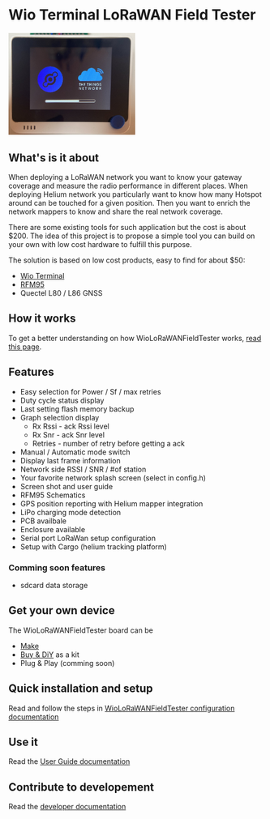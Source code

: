 # Wio Terminal LoRaWAN Field Tester

<img src="img/splash.jpg" alt="LoRaWan tester" width="250"/>

## What's is it about

When deploying a LoRaWAN network you want to know your gateway coverage and measure the radio performance in different places. When deploying Helium network you particularly want to know how many Hotspot around can be touched for a given position. Then you want to enrich the network mappers to know and share the real network coverage.

There are some existing tools for such application but the cost is about $200. The idea of this project is to propose a simple tool you can build on your own with low cost hardware to fulfill this purpose.

The solution is based on low cost products, easy to find for about $50:
- [Wio Terminal](https://wiki.seeedstudio.com/Wio-Terminal-Getting-Started/)
- [RFM95](https://www.disk91.com/2019/technology/lora/hoperf-rfm95-and-arduino-a-low-cost-lorawan-solution/)
- Quectel L80 / L86 GNSS

## How it works 

To get a better understanding on how WioLoRaWANFieldTester works, [read this page](doc/HowItWorks.md).

## Features
- Easy selection for Power / Sf / max retries
- Duty cycle status display
- Last setting flash memory backup
- Graph selection display
	- Rx Rssi - ack Rssi level 
	- Rx Snr - ack Snr level
	- Retries - number of retry before getting a ack
- Manual / Automatic mode switch
- Display last frame information
- Network side RSSI / SNR / #of station
- Your favorite network splash screen (select in config.h)
- Screen shot and user guide
- RFM95 Schematics
- GPS position reporting with Helium mapper integration
- LiPo charging mode detection
- PCB availbale
- Enclosure available
- Serial port LoRaWan setup configuration
- Setup with Cargo (helium tracking platform)

### Comming soon features
- sdcard data storage

## Get your own device

The WioLoRaWANFieldTester board can be
- [Make](board/README.md)
- [Buy & DiY](https://shop.ingeniousthings.fr/products/helium-lorawan-field-tester-and-mapper-kit) as a kit
- Plug & Play (comming soon)

## Quick installation and setup

Read and follow the steps in [WioLoRaWANFieldTester configuration documentation](doc/SETUP.md)

## Use it

Read the [User Guide documentation](doc/UserGuide.md)

## Contribute to developement

Read the [developer documentation](doc/DEVELOPMENT.md)


